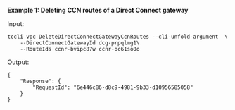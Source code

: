 **Example 1: Deleting CCN routes of a Direct Connect gateway**



Input: 

```
tccli vpc DeleteDirectConnectGatewayCcnRoutes --cli-unfold-argument  \
    --DirectConnectGatewayId dcg-prpqlmg1\
    --RouteIds ccnr-bvipc87w ccnr-oc61so0o
```

Output: 
```
{
    "Response": {
        "RequestId": "6e446c86-d8c9-4981-9b33-d10956585058"
    }
}
```

